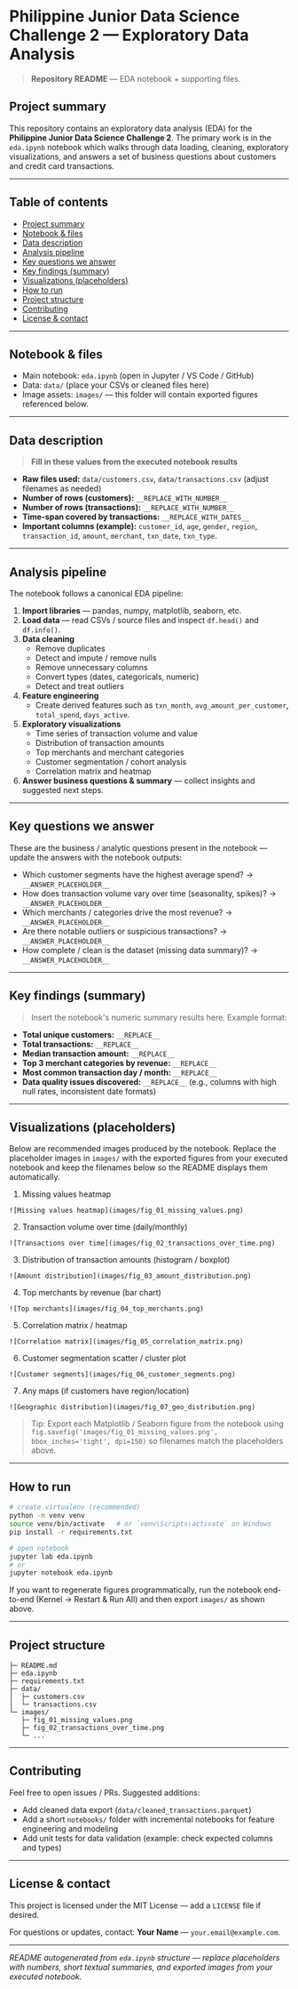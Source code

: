 # Philippine Junior Data Science Challenge 2 — Exploratory Data Analysis

> **Repository README** — EDA notebook + supporting files.

## Project summary

This repository contains an exploratory data analysis (EDA) for the **Philippine Junior Data Science Challenge 2**. The primary work is in the `eda.ipynb` notebook which walks through data loading, cleaning, exploratory visualizations, and answers a set of business questions about customers and credit card transactions.

---

## Table of contents

- [Project summary](#project-summary)
- [Notebook & files](#notebook--files)
- [Data description](#data-description)
- [Analysis pipeline](#analysis-pipeline)
- [Key questions we answer](#key-questions-we-answer)
- [Key findings (summary)](#key-findings-summary)
- [Visualizations (placeholders)](#visualizations-placeholders)
- [How to run](#how-to-run)
- [Project structure](#project-structure)
- [Contributing](#contributing)
- [License & contact](#license--contact)

---

## Notebook & files

- Main notebook: `eda.ipynb` (open in Jupyter / VS Code / GitHub)
- Data: `data/` (place your CSVs or cleaned files here)
- Image assets: `images/` — this folder will contain exported figures referenced below.

---

## Data description

> **Fill in these values from the executed notebook results**

- **Raw files used:** `data/customers.csv`, `data/transactions.csv` (adjust filenames as needed)
- **Number of rows (customers):** `__REPLACE_WITH_NUMBER__`
- **Number of rows (transactions):** `__REPLACE_WITH_NUMBER__`
- **Time-span covered by transactions:** `__REPLACE_WITH_DATES__`
- **Important columns (example):** `customer_id`, `age`, `gender`, `region`, `transaction_id`, `amount`, `merchant`, `txn_date`, `txn_type`.

---

## Analysis pipeline

The notebook follows a canonical EDA pipeline:

1. **Import libraries** — pandas, numpy, matplotlib, seaborn, etc.
2. **Load data** — read CSVs / source files and inspect `df.head()` and `df.info()`.
3. **Data cleaning**
   - Remove duplicates
   - Detect and impute / remove nulls
   - Remove unnecessary columns
   - Convert types (dates, categoricals, numeric)
   - Detect and treat outliers
4. **Feature engineering**
   - Create derived features such as `txn_month`, `avg_amount_per_customer`, `total_spend`, `days_active`.
5. **Exploratory visualizations**
   - Time series of transaction volume and value
   - Distribution of transaction amounts
   - Top merchants and merchant categories
   - Customer segmentation / cohort analysis
   - Correlation matrix and heatmap
6. **Answer business questions & summary** — collect insights and suggested next steps.

---

## Key questions we answer

These are the business / analytic questions present in the notebook — update the answers with the notebook outputs:

- Which customer segments have the highest average spend? → `__ANSWER_PLACEHOLDER__`
- How does transaction volume vary over time (seasonality, spikes)? → `__ANSWER_PLACEHOLDER__`
- Which merchants / categories drive the most revenue? → `__ANSWER_PLACEHOLDER__`
- Are there notable outliers or suspicious transactions? → `__ANSWER_PLACEHOLDER__`
- How complete / clean is the dataset (missing data summary)? → `__ANSWER_PLACEHOLDER__`

---

## Key findings (summary)

> Insert the notebook's numeric summary results here. Example format:

- **Total unique customers:** `__REPLACE__`
- **Total transactions:** `__REPLACE__`
- **Median transaction amount:** `__REPLACE__`
- **Top 3 merchant categories by revenue:** `__REPLACE__`
- **Most common transaction day / month:** `__REPLACE__`
- **Data quality issues discovered:** `__REPLACE__` (e.g., columns with high null rates, inconsistent date formats)

---

## Visualizations (placeholders)

Below are recommended images produced by the notebook. Replace the placeholder images in `images/` with the exported figures from your executed notebook and keep the filenames below so the README displays them automatically.

1. Missing values heatmap

```
![Missing values heatmap](images/fig_01_missing_values.png)
```

2. Transaction volume over time (daily/monthly)

```
![Transactions over time](images/fig_02_transactions_over_time.png)
```

3. Distribution of transaction amounts (histogram / boxplot)

```
![Amount distribution](images/fig_03_amount_distribution.png)
```

4. Top merchants by revenue (bar chart)

```
![Top merchants](images/fig_04_top_merchants.png)
```

5. Correlation matrix / heatmap

```
![Correlation matrix](images/fig_05_correlation_matrix.png)
```

6. Customer segmentation scatter / cluster plot

```
![Customer segments](images/fig_06_customer_segments.png)
```

7. Any maps (if customers have region/location)

```
![Geographic distribution](images/fig_07_geo_distribution.png)
```

> Tip: Export each Matplotlib / Seaborn figure from the notebook using `fig.savefig('images/fig_01_missing_values.png', bbox_inches='tight', dpi=150)` so filenames match the placeholders above.

---

## How to run

```bash
# create virtualenv (recommended)
python -m venv venv
source venv/bin/activate   # or `venv\Scripts\activate` on Windows
pip install -r requirements.txt

# open notebook
jupyter lab eda.ipynb
# or
jupyter notebook eda.ipynb
```

If you want to regenerate figures programmatically, run the notebook end-to-end (Kernel -> Restart & Run All) and then export `images/` as shown above.

---

## Project structure

```
├─ README.md
├─ eda.ipynb
├─ requirements.txt
├─ data/
│  ├─ customers.csv
│  └─ transactions.csv
└─ images/
   ├─ fig_01_missing_values.png
   ├─ fig_02_transactions_over_time.png
   └─ ...
```

---

## Contributing

Feel free to open issues / PRs. Suggested additions:
- Add cleaned data export (`data/cleaned_transactions.parquet`)
- Add a short `notebooks/` folder with incremental notebooks for feature engineering and modeling
- Add unit tests for data validation (example: check expected columns and types)

---

## License & contact

This project is licensed under the MIT License — add a `LICENSE` file if desired.

For questions or updates, contact: **Your Name** — `your.email@example.com`.

---

*README autogenerated from `eda.ipynb` structure — replace placeholders with numbers, short textual summaries, and exported images from your executed notebook.*

